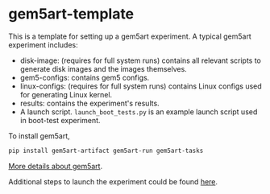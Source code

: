 # gem5art-template

This is a template for setting up a gem5art experiment.
A typical gem5art experiment includes:
* disk-image: (requires for full system runs) contains all relevant scripts to generate disk images and the images themselves.
* gem5-configs: contains gem5 configs.
* linux-configs: (requires for full system runs) contains Linux configs used for generating Linux kernel.
* results: contains the experiment's results.
* A launch script. `launch_boot_tests.py` is an example launch script used in boot-test experiment.

To install gem5art,
```sh
pip install gem5art-artifact gem5art-run gem5art-tasks
```

[More details about gem5art](https://github.com/darchr/gem5art).

Additional steps to launch the experiment could be found [here](https://gem5art.readthedocs.io/en/latest/tutorials/boot-tutorial.html).
